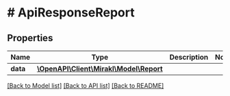 # # ApiResponseReport

## Properties

Name | Type | Description | Notes
------------ | ------------- | ------------- | -------------
**data** | [**\OpenAPI\Client\Mirakl\Model\Report**](Report.md) |  |

[[Back to Model list]](../../README.md#models) [[Back to API list]](../../README.md#endpoints) [[Back to README]](../../README.md)
